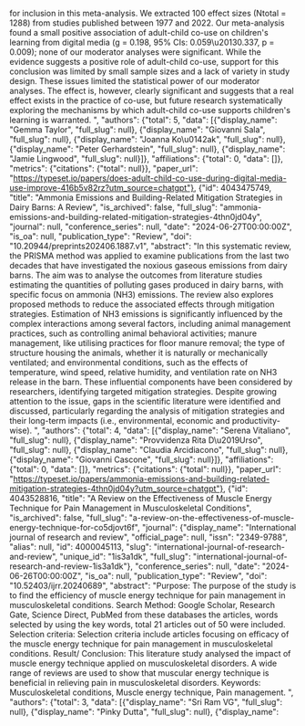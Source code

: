 for inclusion in this meta-analysis. We extracted 100 effect sizes (Ntotal = 1288) from studies published between 1977 and 2022. Our meta-analysis found a small positive association of adult-child co-use on children's learning from digital media (g = 0.198, 95% CIs: 0.059\u20130.337, p = 0.009); none of our moderator analyses were significant. While the evidence suggests a positive role of adult-child co-use, support for this conclusion was limited by small sample sizes and a lack of variety in study design. These issues limited the statistical power of our moderator analyses. The effect is, however, clearly significant and suggests that a real effect exists in the practice of co-use, but future research systematically exploring the mechanisms by which adult-child co-use supports children's learning is warranted. ", "authors": {"total": 5, "data": [{"display_name": "Gemma Taylor", "full_slug": null}, {"display_name": "Giovanni Sala", "full_slug": null}, {"display_name": "Joanna Ko\u0142ak", "full_slug": null}, {"display_name": "Peter Gerhardstein", "full_slug": null}, {"display_name": "Jamie Lingwood", "full_slug": null}]}, "affiliations": {"total": 0, "data": []}, "metrics": {"citations": {"total": null}}, "paper_url": "https://typeset.io/papers/does-adult-child-co-use-during-digital-media-use-improve-416b5v82rz?utm_source=chatgpt"}, {"id": 4043475749, "title": "Ammonia Emissions and Building-Related Mitigation Strategies in Dairy Barns: A Review", "is_archived": false, "full_slug": "ammonia-emissions-and-building-related-mitigation-strategies-4thn0jd04y", "journal": null, "conference_series": null, "date": "2024-06-27T00:00:00Z", "is_oa": null, "publication_type": "Review", "doi": "10.20944/preprints202406.1887.v1", "abstract": "In this systematic review, the PRISMA method was applied to examine publications from the last two decades that have investigated the noxious gaseous emissions from dairy barns. The aim was to analyse the outcomes from literature studies estimating the quantities of polluting gases produced in dairy barns, with specific focus on ammonia (NH3) emissions. The review also explores proposed methods to reduce the associated effects through mitigation strategies. Estimation of NH3 emissions is significantly influenced by the complex interactions among several factors, including animal management practices, such as controlling animal behavioral activities; manure management, like utilising practices for floor manure removal; the type of structure housing the animals, whether it is naturally or mechanically ventilated; and environmental conditions, such as the effects of temperature, wind speed, relative humidity, and ventilation rate on NH3 release in the barn. These influential components have been considered by researchers, identifying targeted mitigation strategies. Despite growing attention to the issue, gaps in the scientific literature were identified and discussed, particularly regarding the analysis of mitigation strategies and their long-term impacts (i.e., environmental, economic and productivity-wise). ", "authors": {"total": 4, "data": [{"display_name": "Serena Vitaliano", "full_slug": null}, {"display_name": "Provvidenza Rita D\u2019Urso", "full_slug": null}, {"display_name": "Claudia Arcidiacono", "full_slug": null}, {"display_name": "Giovanni Cascone", "full_slug": null}]}, "affiliations": {"total": 0, "data": []}, "metrics": {"citations": {"total": null}}, "paper_url": "https://typeset.io/papers/ammonia-emissions-and-building-related-mitigation-strategies-4thn0jd04y?utm_source=chatgpt"}, {"id": 4043528816, "title": "A Review on the Effectiveness of Muscle Energy Technique for Pain Management in Musculoskeletal Conditions", "is_archived": false, "full_slug": "a-review-on-the-effectiveness-of-muscle-energy-technique-for-co5djovt6f", "journal": {"display_name": "International journal of research and review", "official_page": null, "issn": "2349-9788", "alias": null, "id": 4000045113, "slug": "international-journal-of-research-and-review", "unique_id": "1is3a1dk", "full_slug": "international-journal-of-research-and-review-1is3a1dk"}, "conference_series": null, "date": "2024-06-26T00:00:00Z", "is_oa": null, "publication_type": "Review", "doi": "10.52403/ijrr.20240689", "abstract": "Purpose: The purpose of the study is to find the efficiency of muscle energy technique for pain management in musculoskeletal conditions. Search Method: Google Scholar, Research Gate, Science Direct, PubMed from these databases the articles, words selected by using the key words, total 21 articles out of 50 were included. Selection criteria: Selection criteria include articles focusing on efficacy of the muscle energy technique for pain management in musculoskeletal conditions. Result/ Conclusion: This literature study analysed the impact of muscle energy technique applied on musculoskeletal disorders. A wide range of reviews are used to show that muscular energy technique is beneficial in relieving pain in musculoskeletal disorders. Keywords: Musculoskeletal conditions, Muscle energy technique, Pain management. ", "authors": {"total": 3, "data": [{"display_name": "Sri Ram VG", "full_slug": null}, {"display_name": "Pinky Dutta", "full_slug": null}, {"display_name":